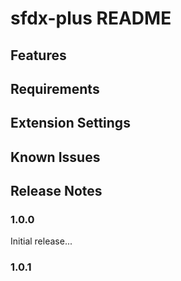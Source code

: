 
# sfdx-plus README


## Features


## Requirements


## Extension Settings


## Known Issues


## Release Notes


### 1.0.0

Initial release...
### 1.0.1

